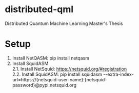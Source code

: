# distributed-qml
Distributed Quantum Machine Learning Master's Thesis

# Setup
1. Install NetQASM: pip install netqasm
2. Install SquidASM \
    2.1. Install NetSquid: https://netsquid.org/#registration \
    2.2. Install SquidASM: pip install squidasm --extra-index-url=https://{netsquid-user-name}:{netsquid-password}@pypi.netsquid.org
  